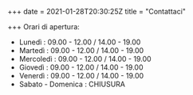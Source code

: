 +++
date = 2021-01-28T20:30:25Z
title = "Contattaci"

+++
Orari di apertura:

* Lunedì : 09.00 - 12.00 / 14.00 - 19.00
* Martedì : 09.00 - 12.00 / 14.00 - 19.00
* Mercoledì : 09.00 - 12.00 / 14.00 - 19.00
* Giovedì : 09.00 - 12.00 / 14.00 - 19.00
* Venerdì : 09.00 - 12.00 / 14.00 - 19.00
* Sabato - Domenica : CHIUSURA
